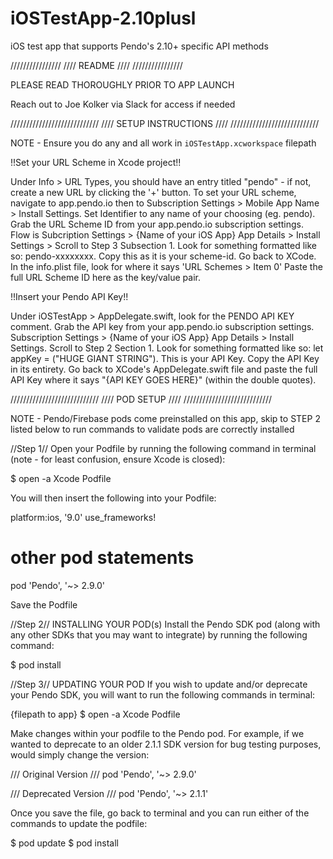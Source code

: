 # iOSTestApp-2.10plusl

iOS test app that supports Pendo's 2.10+ specific API methods

//////////////// //// README //// ////////////////

PLEASE READ THOROUGHLY PRIOR TO APP LAUNCH

Reach out to Joe Kolker via Slack for access if needed

//////////////////////////// //// SETUP INSTRUCTIONS //// ////////////////////////////

NOTE - Ensure you do any and all work in `iOSTestApp.xcworkspace` filepath

!!Set your URL Scheme in Xcode project!!

Under Info > URL Types, you should have an entry titled "pendo" - if not, create a new URL by clicking the '+' button. To set your URL scheme, navigate to app.pendo.io then to Subscription Settings > Mobile App Name > Install Settings. Set Identifier to any name of your choosing (eg. pendo). Grab the URL Scheme ID from your app.pendo.io subscription settings. Flow is Subcription Settings > {Name of your iOS App} App Details > Install Settings > Scroll to Step 3 Subsection 1. Look for something formatted like so: pendo-xxxxxxxx. Copy this as it is your scheme-id. Go back to XCode. In the info.plist file, look for where it says 'URL Schemes > Item 0' Paste the full URL Scheme ID here as the key/value pair.

!!Insert your Pendo API Key!!

Under iOSTestApp > AppDelegate.swift, look for the PENDO API KEY comment. Grab the API key from your app.pendo.io subscription settings. Subscription Settings > {Name of your iOS App} App Details > Install Settings. Scroll to Step 2 Section 1. Look for something formatted like so: let appKey = ("HUGE GIANT STRING"). This is your API Key. Copy the API Key in its entirety. Go back to XCode's AppDelegate.swift file and paste the full API Key where it says "{API KEY GOES HERE}" (within the double quotes).


//////////////////////////// //// POD SETUP //// ////////////////////////////

NOTE - Pendo/Firebase pods come preinstalled on this app, skip to STEP 2 listed below to run commands to validate pods are correctly installed

//Step 1//
Open your Podfile by running the following command in terminal (note - for least confusion, ensure Xcode is closed):

$ open -a Xcode Podfile

You will then insert the following into your Podfile:

platform:ios, '9.0'
use_frameworks!

# other pod statements

pod 'Pendo', '~> 2.9.0'

Save the Podfile

//Step 2//
INSTALLING YOUR POD(s)
Install the Pendo SDK pod (along with any other SDKs that you may want to integrate) by running the following command:

$ pod install

//Step 3//
UPDATING YOUR POD
If you wish to update and/or deprecate your Pendo SDK, you will want to run the following commands in terminal:

{filepath to app}
$ open -a Xcode Podfile

Make changes within your podfile to the Pendo pod. For example, if we wanted to deprecate to an older 2.1.1 SDK version for bug testing purposes, would simply change the version:

/// Original Version ///
pod 'Pendo', '~> 2.9.0'

/// Deprecated Version ///
pod 'Pendo', '~> 2.1.1'

Once you save the file, go back to terminal and you can run either of the commands to update the podfile:

$ pod update
$ pod install
